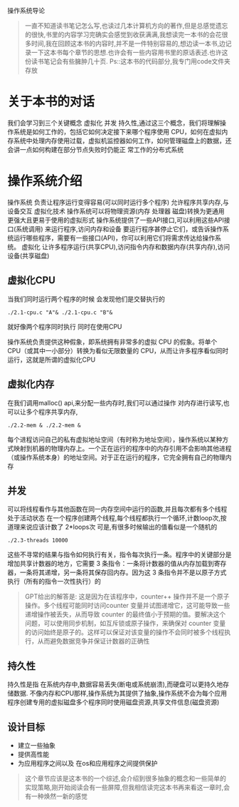 操作系统导论

> 一直不知道读书笔记怎么写,也读过几本计算机方向的著作,但是总感觉遗忘的很快,书里的内容学习完确实会感觉到收获满满,我想读完一本书的会花很多时间,我在回顾这本书的内容时,并不是一件特别容易的,想边读一本书,边记录一下这本书每个章节的思想.也许会有一些内容用书里的原话表述.也许这份读书笔记会有些臃肿几十页.
Ps::这本书的代码部分,我专门用code文件夹存放

# 关于本书的对话

我们会学习到三个关键概念 虚拟化 并发 持久性,通过这三个概念，我们将理解操作系统是如何工作的，包括它如何决定接下来哪个程序使用 CPU，如何在虚拟内存系统中处理内存使用过载，虚拟机监控器如何工作，如何管理磁盘上的数据，还会讲一点如何构建在部分节点失败时仍能正
常工作的分布式系统

# 操作系统介绍

操作系统 负责让程序运行变得容易(可以同时运行多个程序) 允许程序共享内存,与设备交互
虚拟化技术 操作系统可以将物理资源(内存 处理器 磁盘)转换为更通用 更强大且更易于使用的虚拟形式
操作系统提供了一些API接口,可以利用这些API接口(系统调用) 来运行程序,访问内存和设备
要运行程序甚停止它们，或告诉操作系统运行哪些程序，需要有一些接口(API)，你可以利用它们将需求传达给操作系统。
虚拟化 让许多程序运行(共享CPU),访问指令内存和数据内存(共享内存),访问设备(共享磁盘)

## 虚拟化CPU
当我们同时运行两个程序的时候 会发现他们是交替执行的
```
./2.1-cpu.c "A"& ./2.1-cpu.c "B"&
```
就好像两个程序同时执行 同时在使用CPU

操作系统负责提供这种假象，即系统拥有非常多的虚拟 CPU 的假象。将单个 CPU（或其中一小部分）转换为看似无限数量的 CPU，从而让许多程序看似同时运行，这就是所谓的虚拟化CPU
## 虚拟化内存
在我们调用malloc() api,来分配一些内存时,我们可以通过操作 对内存进行读写,也可以让多个程序共享内存,
```
./2.2-mem & ./2.2-mem &
```
每个进程访问自己的私有虚拟地址空间（有时称为地址空间），操作系统以某种方式映射到机器的物理内存上。一个正在运行的程序中的内存引用不会影响其他进程（或操作系统本身）的地址空间。对于正在运行的程序，它完全拥有自己的物理内存

## 并发
可以将线程看作与其他函数在同一内存空间中运行的函数,并且每次都有多个线程处于活动状态
在一个程序创建两个线程,每个线程都执行一个循环,计数loop次,按道理来说应该计数了 2*loops次 可是,有很多时候输出的值看似是一个随机的
```
./2.3-threads 10000
```
这些不寻常的结果与指令如何执行有关，指令每次执行一条。程序中的关键部分是增加共享计数器的地方，它需要 3 条指令：一条将计数器的值从内存加载到寄存器，一条将其递增，另一条将其保存回内存。因为这 3 条指令并不是以原子方式执行（所有的指令一次性执行）的

>GPT给出的解答是:
>这是因为在该程序中，counter++ 操作并不是一个原子操作。多个线程可能同时访问counter 变量并试图递增它，这可能导致一些递增操作被丢失，从而导致 counter 的最终值小于预期的值。要解决这个问题，可以使用同步机制，如互斥锁或原子操作，来确保对 counter 变量的访问始终是原子的。这样可以保证对该变量的操作不会同时被多个线程执行，从而避免数据竞争并保证计数器的正确性



## 持久性
持久性是指 在系统内存中,数据容易丢失(断电或系统崩溃),而硬盘可以更持久地存储数据.
不像内存和CPU那样,操作系统为其提供了抽象,操作系统不会为每个应用程序创建专用的虚拟磁盘多个程序同时使用磁盘资源,共享文件信息(磁盘资源)

## 设计目标
- 建立一些抽象
- 提供高性能
- 为应用程序之间以及 在os和应用程序之间提供保护


> 这个章节应该是这本书的一个综述,会介绍到很多抽象的概念和一些简单的实现策略,刚开始阅读会有一些屏障,但我相信读完这本书再来看这一章时,会有一种焕然一新的感觉

